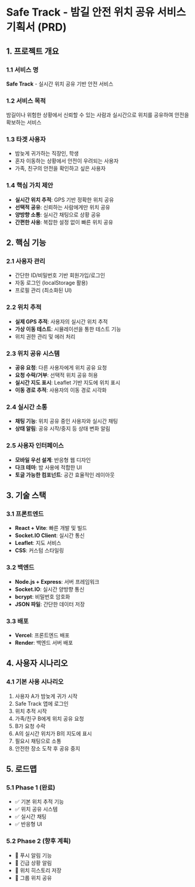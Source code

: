 # Safe Track - 밤길 안전 위치 공유 서비스 기획서 (PRD)

## 1. 프로젝트 개요

### 1.1 서비스 명
**Safe Track** - 실시간 위치 공유 기반 안전 서비스

### 1.2 서비스 목적
밤길이나 위험한 상황에서 신뢰할 수 있는 사람과 실시간으로 위치를 공유하여 안전을 확보하는 서비스

### 1.3 타겟 사용자
- 밤늦게 귀가하는 직장인, 학생
- 혼자 이동하는 상황에서 안전이 우려되는 사용자
- 가족, 친구의 안전을 확인하고 싶은 사용자

### 1.4 핵심 가치 제안
- **실시간 위치 추적**: GPS 기반 정확한 위치 공유
- **선택적 공유**: 신뢰하는 사람에게만 위치 공유
- **양방향 소통**: 실시간 채팅으로 상황 공유
- **간편한 사용**: 복잡한 설정 없이 빠른 위치 공유

## 2. 핵심 기능

### 2.1 사용자 관리
- 간단한 ID/비밀번호 기반 회원가입/로그인
- 자동 로그인 (localStorage 활용)
- 프로필 관리 (최소화된 UI)

### 2.2 위치 추적
- **실제 GPS 추적**: 사용자의 실시간 위치 추적
- **가상 이동 테스트**: 시뮬레이션을 통한 테스트 기능
- 위치 권한 관리 및 에러 처리

### 2.3 위치 공유 시스템
- **공유 요청**: 다른 사용자에게 위치 공유 요청
- **요청 수락/거부**: 선택적 위치 공유 허용
- **실시간 지도 표시**: Leaflet 기반 지도에 위치 표시
- **이동 경로 추적**: 사용자의 이동 경로 시각화

### 2.4 실시간 소통
- **채팅 기능**: 위치 공유 중인 사용자와 실시간 채팅
- **상태 알림**: 공유 시작/중지 등 상태 변화 알림

### 2.5 사용자 인터페이스
- **모바일 우선 설계**: 반응형 웹 디자인
- **다크 테마**: 밤 사용에 적합한 UI
- **토글 가능한 컴포넌트**: 공간 효율적인 레이아웃

## 3. 기술 스택

### 3.1 프론트엔드
- **React + Vite**: 빠른 개발 및 빌드
- **Socket.IO Client**: 실시간 통신
- **Leaflet**: 지도 서비스
- **CSS**: 커스텀 스타일링

### 3.2 백엔드
- **Node.js + Express**: 서버 프레임워크
- **Socket.IO**: 실시간 양방향 통신
- **bcrypt**: 비밀번호 암호화
- **JSON 파일**: 간단한 데이터 저장

### 3.3 배포
- **Vercel**: 프론트엔드 배포
- **Render**: 백엔드 서버 배포

## 4. 사용자 시나리오

### 4.1 기본 사용 시나리오
1. 사용자 A가 밤늦게 귀가 시작
2. Safe Track 앱에 로그인
3. 위치 추적 시작
4. 가족/친구 B에게 위치 공유 요청
5. B가 요청 수락
6. A의 실시간 위치가 B의 지도에 표시
7. 필요시 채팅으로 소통
8. 안전한 장소 도착 후 공유 중지

## 5. 로드맵

### 5.1 Phase 1 (완료)
- ✅ 기본 위치 추적 기능
- ✅ 위치 공유 시스템
- ✅ 실시간 채팅
- ✅ 반응형 UI

### 5.2 Phase 2 (향후 계획)
- 🔄 푸시 알림 기능
- 🔄 긴급 상황 알림
- 🔄 위치 히스토리 저장
- 🔄 그룹 위치 공유